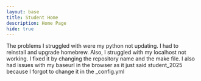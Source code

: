 ```yaml
---
layout: base
title: Student Home 
description: Home Page
hide: true
---
```


The problems I struggled with were my python not updating. I had to reinstall and upgrade homebrew.
Also, I struggled with my localhost not working. I fixed it by changing the repository name and 
the make file. I also had issues with my baseurl in the browser as it just said student_2025 because I forgot to change it in the _config.yml